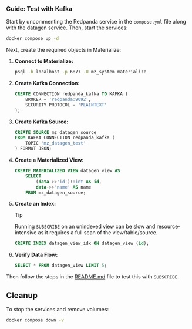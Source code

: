 ### Guide: Test with Kafka

Start by uncommenting the Redpanda service in the `compose.yml` file along with the datagen service. Then, start the services:

```bash
docker compose up -d
```

Next, create the required objects in Materialize:

1. **Connect to Materialize:**
    ```bash
    psql -h localhost -p 6877 -U mz_system materialize
    ```

2. **Create Kafka Connection:**
    ```sql
    CREATE CONNECTION redpanda_kafka TO KAFKA (
        BROKER = 'redpanda:9092',
        SECURITY PROTOCOL = 'PLAINTEXT'
    );
    ```

3. **Create Kafka Source:**
    ```sql
    CREATE SOURCE mz_datagen_source
    FROM KAFKA CONNECTION redpanda_kafka (
        TOPIC 'mz_datagen_test'
    ) FORMAT JSON;
    ```

4. **Create a Materialized View:**
    ```sql
    CREATE MATERIALIZED VIEW datagen_view AS
        SELECT
            (data->>'id')::int AS id,
            data->>'name' AS name
        FROM mz_datagen_source;
    ```

5. **Create an Index:**
    > [!TIP]
    > Running `SUBSCRIBE` on an unindexed view can be slow and resource-intensive as it requires a full scan of the view/table/source.

    ```sql
    CREATE INDEX datagen_view_idx ON datagen_view (id);
    ```

6. **Verify Data Flow:**
    ```sql
    SELECT * FROM datagen_view LIMIT 5;
    ```

Then follow the steps in the [README.md](./README.md) file to test this with `SUBSCRIBE`.

## Cleanup

To stop the services and remove volumes:
```bash
docker compose down -v
```
